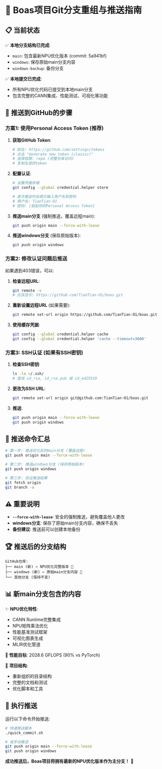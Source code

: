 # 🚀 Boas项目Git分支重组与推送指南

## 📋 当前状态

✅ **本地分支结构已完成**:
- `main`: 包含最新NPU优化版本 (commit: 5a941bf)
- `windows`: 保存原始main分支内容 
- `windows-backup`: 备份分支

✅ **本地提交已完成**:
- 所有NPU优化代码已提交到本地main分支
- 包含完整的CANN集成、性能测试、可视化等功能

## 🔑 推送到GitHub的步骤

### 方案1: 使用Personal Access Token (推荐)

1. **获取GitHub Token**:
   ```bash
   # 前往: https://github.com/settings/tokens
   # 点击 "Generate new token (classic)"
   # 选择权限: repo (完整仓库访问)
   # 复制生成的token
   ```

2. **配置认证**:
   ```bash
   # 设置凭据存储
   git config --global credential.helper store
   
   # 首次推送时会提示输入用户名和密码
   # 用户名: TianTian-O1
   # 密码: [粘贴你的Personal Access Token]
   ```

3. **推送main分支** (强制推送，覆盖远程main):
   ```bash
   git push origin main --force-with-lease
   ```

4. **推送windows分支** (保存原始版本):
   ```bash
   git push origin windows
   ```

### 方案2: 修改认证问题后推送

如果遇到403错误，可以:

1. **检查远程URL**:
   ```bash
   git remote -v
   # 应该显示: https://github.com/TianTian-O1/boas.git
   ```

2. **重新设置远程URL** (如果需要):
   ```bash
   git remote set-url origin https://github.com/TianTian-O1/boas.git
   ```

3. **使用缓存凭据**:
   ```bash
   git config --global credential.helper cache
   git config --global credential.helper 'cache --timeout=3600'
   ```

### 方案3: SSH认证 (如果有SSH密钥)

1. **检查SSH密钥**:
   ```bash
   ls -la ~/.ssh/
   # 查找 id_rsa, id_rsa.pub 或 id_ed25519
   ```

2. **更改为SSH URL**:
   ```bash
   git remote set-url origin git@github.com:TianTian-O1/boas.git
   ```

3. **推送**:
   ```bash
   git push origin main --force-with-lease
   git push origin windows
   ```

## 🎯 推送命令汇总

```bash
# 第一步: 推送优化后的main分支 (覆盖远程)
git push origin main --force-with-lease

# 第二步: 推送windows分支 (保存原始版本)  
git push origin windows

# 第三步: 验证推送结果
git fetch origin
git branch -a
```

## ⚠️ 重要说明

- **`--force-with-lease`**: 安全的强制推送，避免覆盖他人更改
- **windows分支**: 保存了原始main分支内容，确保不丢失
- **备份建议**: 推送前可以创建本地备份

## 🏆 推送后的分支结构

```
GitHub仓库:
├── main (新) ← NPU优化完整版本 🚀
├── windows (新) ← 原始main分支内容 💾
└── 其他分支 (保持不变)
```

## 📊 新main分支包含的内容

✨ **NPU优化特性**:
- CANN Runtime完整集成
- NPU矩阵乘法优化
- 性能基准测试框架  
- 可视化图表生成
- MLIR优化管道

🎯 **性能目标**: 2028.6 GFLOPS (90% vs PyTorch)

📁 **项目结构**:
- 重新组织的目录结构
- 完整的文档和测试
- 优化脚本和工具

## 🚀 执行推送

运行以下命令开始推送:

```bash
# 快速推送脚本
./quick_commit.sh

# 或手动推送
git push origin main --force-with-lease
git push origin windows
```

**成功推送后，Boas项目将拥有最新的NPU优化版本作为主分支！** 🎉
